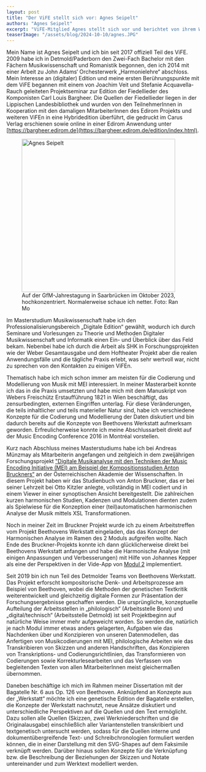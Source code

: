 ```yaml
---
layout: post
title: "Der ViFE stellt sich vor: Agnes Seipelt"
authors: "Agnes Seipelt"
excerpt: "ViFE-Mitglied Agnes stellt sich vor und berichtet von ihrem Weg zum ViFE, ihre Arbeit für Beethovens Werkstatt und über ihr Dissertationsprojekt"
teaserImage: "/assets/blog/2024-10-10/agnes.JPG"
---
```


Mein Name ist Agnes Seipelt und ich bin seit 2017 offiziell Teil des ViFE. 2009 habe ich in Detmold/Paderborn den Zwei-Fach Bachelor mit den Fächern Musikwissenschaft und Romanistik begonnen, den ich 2014 mit einer Arbeit zu John Adams‘ Orchesterwerk „Harmonielehre“ abschloss. Mein Interesse an (digitaler) Edition und meine ersten Berührungspunkte mit dem ViFE begannen mit einem von Joachim Veit und Stefanie Acquavella-Rauch geleiteten Projektseminar zur Edition der Fiedellieder des Komponisten Carl Louis Bargheer. Die Quellen der Fiedellieder liegen in der Lippischen Landesbibliothek und wurden von den TeilnehmerInnen in Kooperation mit den damaligen MitarbeiterInnen des Edirom Projekts und weiteren ViFEn in eine Hybridedition überführt, die gedruckt im Carus Verlag erschienen sowie online in einer Edirom Anwendung unter  [https://bargheer.edirom.de](https://bargheer.edirom.de/edition/index.html).  


<figure>
<img src="{{ '/assets/blog/2024-10-07/agnes.JPG' | relative_url }}" alt="Agnes Seipelt" style="height: 400px"/>
<figurecaption>Auf der GfM-Jahrestagung in Saarbrücken im Oktober 2023, hochkonzentriert. Normalerweise schaue ich netter. Foto: Ran Mo</figurecaption>
</figure>

Im Masterstudium Musikwissenschaft habe ich den Professionalisierungsbereich „Digitale Edition“ gewählt, wodurch ich durch Seminare und Vorlesungen zu Theorie und Methoden Digitaler Musikwissenschaft und Informatik einen Ein- und Überblick über das Feld bekam. Nebenbei habe ich durch die Arbeit als SHK in Forschungsprojekten wie der Weber Gesamtausgabe und dem Hoftheater Projekt aber die realen Anwendungsfälle und die tägliche Praxis erlebt, was sehr wertvoll war, nicht zu sprechen von den Kontakten zu einigen ViFEn.

Thematisch habe ich mich schon immer am meisten für die Codierung und Modellierung von Musik mit MEI interessiert. In meiner Masterarbeit konnte ich das in die Praxis umsetzten und habe mich mit dem Manuskript von Webers Freischütz Erstaufführung 1821 in Wien beschäftigt, das zensurbedingten, externen Eingriffen unterlag. Für diese Veränderungen, die teils inhaltlicher und teils materieller Natur sind, habe ich verschiedene Konzepte für die Codierung und Modellierung der Daten diskutiert und bin dadurch bereits auf die Konzepte von Beethovens Werkstatt aufmerksam geworden. Erfreulicherweise konnte ich meine Abschlussarbeit direkt auf der Music Encoding Conference 2016 in Montréal vorstellen.

Kurz nach Abschluss meines Masterstudiums habe ich bei Andreas Münzmay als Mitarbeiterin angefangen und zeitgleich in dem zweijährigen Forschungsprojekt ["Digitale Musikanalyse mit den Techniken der Music Encoding Initiative (MEI) am Beispiel der Kompositionsstudien Anton Bruckners“](http://www.bruckner-online.at/?page_id=1570) an der Österreichischen Akademie der Wissenschaften. In diesem Projekt haben wir das Studienbuch von Anton Bruckner, das er bei seiner Lehrzeit bei Otto Kitzler anlegte, vollständig in MEI codiert und in einem Viewer in einer synoptischen Ansicht bereitgestellt. Die zahlreichen kurzen harmonischen Studien, Kadenzen und Modulationen dienten zudem als Spielwiese für die Konzeption einer (teil)automatischen harmonischen Analyse der Musik mittels XSL Transformationen.


Noch in meiner Zeit im Bruckner Projekt wurde ich zu einem Arbeitstreffen vom Projekt Beethovens Werkstatt eingeladen, das das Konzept der Harmonischen Analyse im Ramen des 2 Moduls aufgreifen wollte. Nach Ende des Bruckner-Projekts konnte ich dann glücklicherweise direkt bei Beethovens Werkstatt anfangen und habe die Harmonische Analyse (mit einigen Anpassungen und Verbesserungen) mit Hilfe von Johannes Kepper als eine der Perspektiven in der Vide-App von [Modul 2](https://beethovens-werkstatt.de/modul-2/) implementiert. 

Seit 2019 bin ich nun Teil des Detmolder Teams von Beethovens Werkstatt. Das Projekt erforscht kompositorische Denk- und Arbeitsprozesse am Beispiel von Beethoven, wobei die Methoden der genetischen Textkritik weiterentwickelt und gleichzeitig digitale Formen zur Präsentation der Forschungsergebnisse geschaffen werden. Die ursprüngliche, konzeptuelle Aufteilung der Arbeitsstellen in „philologisch“ (Arbeitsstelle Bonn) und „digital/technisch“ (Arbeitsstelle Detmold) ist seit Projektbeginn auf natürliche Weise immer mehr aufgeweicht worden. So werden die, natürlich je nach Modul immer etwas anders gelagerten, Aufgaben wie das Nachdenken über und Konzipieren von unseren Datenmodellen, das Anfertigen von Musikcodierungen mit MEI, philologische Arbeiten wie das Transkribieren von Skizzen und anderen Handschriften, das Konzipieren von Transkriptions- und Codierungsrichtlinien, das Transformieren von Codierungen sowie Korrekturlesearbeiten und das Verfassen von begleitenden Texten von allen MitarbeiterInnen meist gleichermaßen übernommen. 

Daneben beschäftige ich mich im Rahmen meiner Dissertation mit der Bagatelle Nr. 6 aus Op. 126 von Beethoven. Anknüpfend an Konzepte aus der „Werkstatt“ möchte ich eine genetische Edition der Bagatelle erstellen, die Konzepte der Werkstatt nachnutzt, neue Ansätze diskutiert und unterschiedliche Perspektiven auf die Quellen und den Text ermöglicht. Dazu sollen alle Quellen (Skizzen, zwei Werkniederschriften und die Originalausgabe) einschließlich aller Variantenstellen transkribiert und textgenetisch untersucht werden, sodass für die Quellen interne und dokumentübergreifende Text- und Schreibchronologien formuliert werden können, die in einer Darstellung mit den SVG-Shapes auf dem Faksimile verknüpft werden. Darüber hinaus sollen Konzepte für die Verknüpfung bzw. die Beschreibung der Beziehungen der Skizzen und Notate untereinander und zum Werktext modelliert werden. 
